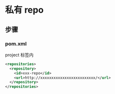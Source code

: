 # 私有 repo

## 步骤

### pom.xml

project 标签内

```xml
<repositories>
  <repository>
    <id>xxx-repo</id>
    <url>http://xxxxxxxxxxxxxxxxxxxxxxxxx/</url>
  </repository>
</repositories>
```
